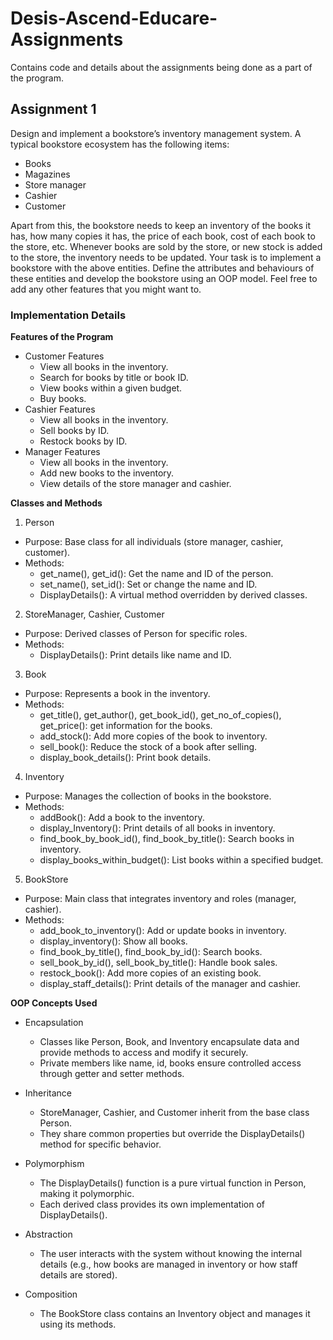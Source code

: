 # Desis-Ascend-Educare-Assignments
Contains code and details about the assignments being done as a part of the program.


## Assignment 1
Design and implement a bookstore’s inventory management system. A typical bookstore ecosystem has the following items:
- Books
- Magazines
- Store manager
- Cashier
- Customer

Apart from this, the bookstore needs to keep an inventory of the books it has, how many copies it has, the price of each book, cost of each book to the store, etc. Whenever books are sold by the store, or new stock is added to the store, the inventory needs to be updated. Your task is to implement a bookstore with the above entities. Define the attributes and behaviours of these entities and develop the bookstore using an OOP model. Feel free to add any other features that you might want to.

### Implementation Details
**Features of the Program**
- Customer Features
  - View all books in the inventory.
  - Search for books by title or book ID.
  - View books within a given budget.
  - Buy books.
- Cashier Features
  - View all books in the inventory.
  - Sell books by ID.
  - Restock books by ID.
- Manager Features
  - View all books in the inventory.
  - Add new books to the inventory.
  - View details of the store manager and cashier.

**Classes and Methods**
1. Person
- Purpose: Base class for all individuals (store manager, cashier, customer).
- Methods:
  - get_name(), get_id(): Get the name and ID of the person.
  - set_name(), set_id(): Set or change the name and ID.
  - DisplayDetails(): A virtual method overridden by derived classes.

2. StoreManager, Cashier, Customer
- Purpose: Derived classes of Person for specific roles.
- Methods:
  - DisplayDetails(): Print details like name and ID.

3. Book
- Purpose: Represents a book in the inventory.
- Methods:
  - get_title(), get_author(), get_book_id(), get_no_of_copies(), get_price(): get information for the books.
  - add_stock(): Add more copies of the book to inventory.
  - sell_book(): Reduce the stock of a book after selling.
  - display_book_details(): Print book details.

4. Inventory
- Purpose: Manages the collection of books in the bookstore.
- Methods:
  - addBook(): Add a book to the inventory.
  - display_Inventory(): Print details of all books in inventory.
  - find_book_by_book_id(), find_book_by_title(): Search books in inventory.
  - display_books_within_budget(): List books within a specified budget.

5. BookStore
- Purpose: Main class that integrates inventory and roles (manager, cashier).
- Methods:
  - add_book_to_inventory(): Add or update books in inventory.
  - display_inventory(): Show all books.
  - find_book_by_title(), find_book_by_id(): Search books.
  - sell_book_by_id(), sell_book_by_title(): Handle book sales.
  - restock_book(): Add more copies of an existing book.
  - display_staff_details(): Print details of the manager and cashier.

**OOP Concepts Used**
- Encapsulation
  - Classes like Person, Book, and Inventory encapsulate data and provide methods to access and modify it securely.
  - Private members like name, id, books ensure controlled access through getter and setter methods.

- Inheritance
  - StoreManager, Cashier, and Customer inherit from the base class Person.
  - They share common properties but override the DisplayDetails() method for specific behavior.

- Polymorphism
  - The DisplayDetails() function is a pure virtual function in Person, making it polymorphic.
  - Each derived class provides its own implementation of DisplayDetails().

- Abstraction
  - The user interacts with the system without knowing the internal details (e.g., how books are managed in inventory or how staff details are stored).

- Composition
  - The BookStore class contains an Inventory object and manages it using its methods.
